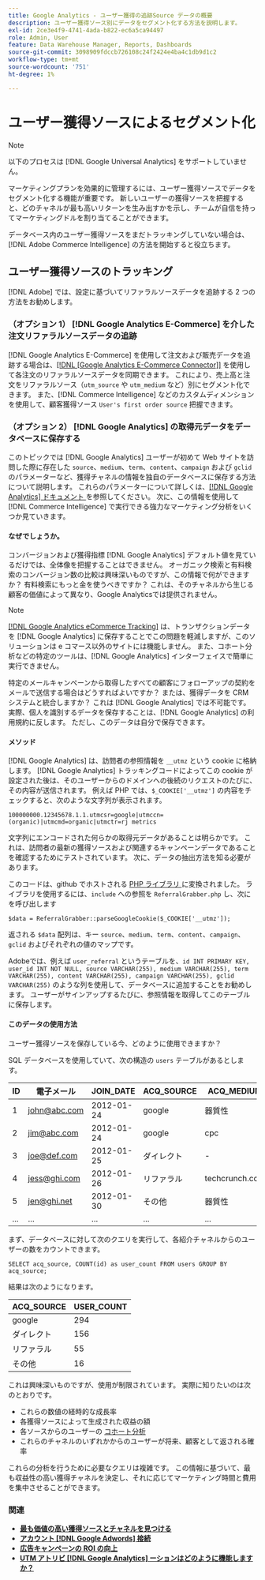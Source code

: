 ```yaml
---
title: Google Analytics - ユーザー獲得の追跡Source データの概要
description: ユーザー獲得ソース別にデータをセグメント化する方法を説明します。
exl-id: 2ce3e4f9-4741-4ada-b822-ec6a5ca94497
role: Admin, User
feature: Data Warehouse Manager, Reports, Dashboards
source-git-commit: 3098909fdccb726108c24f2424e4ba4c1db9d1c2
workflow-type: tm+mt
source-wordcount: '751'
ht-degree: 1%

---
```


# ユーザー獲得ソースによるセグメント化

>[!NOTE]
>
>以下のプロセスは [!DNL Google Universal Analytics] をサポートしていません。

マーケティングプランを効果的に管理するには、ユーザー獲得ソースでデータをセグメント化する機能が重要です。 新しいユーザーの獲得ソースを把握すると、どのチャネルが最も高いリターンを生み出すかを示し、チームが自信を持ってマーケティングドルを割り当てることができます。

データベース内のユーザー獲得ソースをまだトラッキングしていない場合は、[!DNL Adobe Commerce Intelligence] の方法を開始すると役立ちます。

## ユーザー獲得ソースのトラッキング

[!DNL Adobe] では、設定に基づいてリファラルソースデータを追跡する 2 つの方法をお勧めします。

### （オプション 1） [!DNL Google Analytics E-Commerce] を介した注文リファラルソースデータの追跡

[!DNL Google Analytics E-Commerce] を使用して注文および販売データを追跡する場合は、[[!DNL [Google Analytics E-Commerce Connector]]](../importing-data/integrations/google-ecommerce.md) を使用して各注文のリファラルソースデータを同期できます。 これにより、売上高と注文をリファラルソース（`utm_source` や `utm_medium` など）別にセグメント化できます。 また、[!DNL Commerce Intelligence] などのカスタムディメンションを使用して、顧客獲得ソース `User's first order source` 把握できます。

### （オプション 2） [!DNL Google Analytics] の取得元データをデータベースに保存する

このトピックでは [!DNL Google Analytics] ユーザーが初めて Web サイトを訪問した際に存在した `source`、`medium`、`term`、`content`、`campaign` および `gclid` のパラメーターなど、獲得チャネルの情報を独自のデータベースに保存する方法について説明します。 これらのパラメーターについて詳しくは、[[!DNL Google Analytics]  ドキュメント ](https://support.google.com/analytics/answer/1191184?hl=en#zippy=%2Cin-this-article) を参照してください。 次に、この情報を使用して [!DNL Commerce Intelligence] で実行できる強力なマーケティング分析をいくつか見ていきます。

#### なぜでしょうか。

コンバージョンおよび獲得指標 [!DNL Google Analytics] デフォルト値を見ているだけでは、全体像を把握することはできません。 オーガニック検索と有料検索のコンバージョン数の比較は興味深いものですが、この情報で何ができますか？ 有料検索にもっと金を使うべきですか？ これは、そのチャネルから生じる顧客の価値によって異なり、Google Analyticsでは提供されません。

>[!NOTE]
>
>[[!DNL Google Analytics eCommerce Tracking]](https://developers.google.com/analytics/devguides/collection/gajs/gaTrackingEcommerce) は、トランザクションデータを [!DNL Google Analytics] に保存することでこの問題を軽減しますが、このソリューションは e コマース以外のサイトには機能しません。 また、コホート分析などの特定のツールは、[!DNL Google Analytics] インターフェイスで簡単に実行できません。

特定のメールキャンペーンから取得したすべての顧客にフォローアップの契約をメールで送信する場合はどうすればよいですか？ または、獲得データを CRM システムと統合しますか？ これは [!DNL Google Analytics] では不可能です。実際、個人を識別するデータを保存することは、[!DNL Google Analytics] の利用規約に反します。 ただし、このデータは自分で保存できます。

#### メソッド

[!DNL Google Analytics] は、訪問者の参照情報を `__utmz` という cookie に格納します。 [!DNL Google Analytics] トラッキングコードによってこの cookie が設定された後は、そのユーザーからのドメインへの後続のリクエストのたびに、その内容が送信されます。 例えば PHP では、`$_COOKIE['__utmz']` の内容をチェックすると、次のような文字列が表示されます。

`100000000.12345678.1.1.utmcsr=google|utmccn=(organic)|utmcmd=organic|utmctr=rj metrics`

文字列にエンコードされた何らかの取得元データがあることは明らかです。 これは、訪問者の最新の獲得ソースおよび関連するキャンペーンデータであることを確認するためにテストされています。 次に、データの抽出方法を知る必要があります。

このコードは、github でホストされる [PHP ライブラリ ](https://github.com/RJMetrics/referral-grabber-php) に変換されました。 ライブラリを使用するには、`include` への参照を `ReferralGrabber.php` し、次にを呼び出します

`$data = ReferralGrabber::parseGoogleCookie($_COOKIE['__utmz']);`

返される `$data` 配列は、キー `source`、`medium`、`term`、`content`、`campaign`、`gclid` およびそれぞれの値のマップです。

Adobeでは、例えば `user_referral` というテーブルを、`id INT PRIMARY KEY, user_id INT NOT NULL, source VARCHAR(255), medium VARCHAR(255), term VARCHAR(255), content VARCHAR(255), campaign VARCHAR(255), gclid VARCHAR(255)` のような列を使用して、データベースに追加することをお勧めします。 ユーザーがサインアップするたびに、参照情報を取得してこのテーブルに保存します。

#### このデータの使用方法

ユーザー獲得ソースを保存している今、どのように使用できますか？

SQL データベースを使用していて、次の構造の `users` テーブルがあるとします。

| ID | 電子メール | JOIN_DATE | ACQ_SOURCE | ACQ_MEDIUM |
|--- |--- |--- |--- |--- |
| 1 | john@abc.com | 2012-01-24 | google | 器質性 |
| 2 | jim@abc.com | 2012-01-24 | google | cpc |
| 3 | joe@def.com | 2012-01-25 | ダイレクト | - |
| 4 | jess@ghi.com | 2012-01-26 | リファラル | techcrunch.com |
| 5 | jen@ghi.net | 2012-01-30 | その他 | 器質性 |
| ... | ... | ... | ... | ... |

まず、データベースに対して次のクエリを実行して、各紹介チャネルからのユーザーの数をカウントできます。

`SELECT acq_source, COUNT(id) as user_count FROM users GROUP BY acq_source;`

結果は次のようになります。

| ACQ_SOURCE | USER_COUNT |
|--- |--- |
| google | 294 |
| ダイレクト | 156 |
| リファラル | 55 |
| その他 | 16 |

これは興味深いものですが、使用が制限されています。 実際に知りたいのは次のとおりです。

* これらの数値の経時的な成長率
* 各獲得ソースによって生成された収益の額
* 各ソースからのユーザーの [ コホート分析 ](https://en.wikipedia.org/wiki/Cohort_analysis)
* これらのチャネルのいずれかからのユーザーが将来、顧客として返される確率

これらの分析を行うために必要なクエリは複雑です。 この情報に基づいて、最も収益性の高い獲得チャネルを決定し、それに応じてマーケティング時間と費用を集中させることができます。

### 関連

* **[最も価値の高い獲得ソースとチャネルを見つける](../analysis/most-value-source-channel.md)**
* **[アカウント  [!DNL Google Adwords]  接続](../importing-data/integrations/google-adwords.md)**
* **[広告キャンペーンの ROI の向上](../analysis/roi-ad-camp.md)**
* **[UTM アトリビ  [!DNL Google Analytics]  ーションはどのように機能しますか？](../analysis/utm-attributes.md)**
